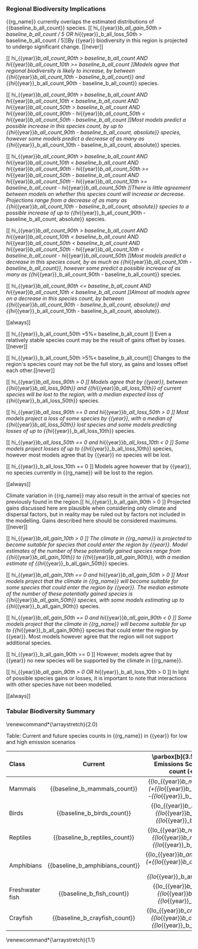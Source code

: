 
### Regional Biodiversity Implications

{{rg_name}} currently overlaps the estimated distributions of {{baseline_b_all_count}} species.  [[ hi_{{year}}_b_all_gain_50th > baseline_b_all_count / 5 OR hi_{{year}}_b_all_loss_50th > baseline_b_all_count / 5]]By {{year}} biodiversity in this region is projected to undergo significant change. [[never]]

[[  hi_{{year}}_b_all_count_90th > baseline_b_all_count
AND hi_{{year}}_b_all_count_10th >= baseline_b_all_count ]]Models agree that regional biodiversity is likely to increase, by between {{hi_{{year}}_b_all_count_10th - baseline_b_all_count}} and {{hi_{{year}}_b_all_count_90th - baseline_b_all_count}} species.

[[  hi_{{year}}_b_all_count_90th > baseline_b_all_count
AND hi_{{year}}_b_all_count_10th < baseline_b_all_count
AND hi_{{year}}_b_all_count_50th > baseline_b_all_count
AND hi_{{year}}_b_all_count_90th - hi_{{year}}_b_all_count_50th < hi_{{year}}_b_all_count_50th - baseline_b_all_count
]]Most models predict a possible increase in this species count, by up to {{hi_{{year}}_b_all_count_90th - baseline_b_all_count, absolute}} species, however some models predict a decrease of as many as {{hi_{{year}}_b_all_count_10th - baseline_b_all_count, absolute}} species.

[[  hi_{{year}}_b_all_count_90th > baseline_b_all_count
AND hi_{{year}}_b_all_count_10th < baseline_b_all_count
AND hi_{{year}}_b_all_count_90th - hi_{{year}}_b_all_count_50th >= hi_{{year}}_b_all_count_50th - baseline_b_all_count
AND hi_{{year}}_b_all_count_50th - hi_{{year}}_b_all_count_10th >= baseline_b_all_count - hi_{{year}}_b_all_count_50th
]]There is little agreement between models on whether this species count will increase or decrease. Projections range from a decrease of as many as {{hi_{{year}}_b_all_count_10th - baseline_b_all_count, absolute}} species to a possible increase of up to {{hi_{{year}}_b_all_count_90th - baseline_b_all_count, absolute}} species.

[[  hi_{{year}}_b_all_count_90th > baseline_b_all_count
AND hi_{{year}}_b_all_count_10th < baseline_b_all_count
AND hi_{{year}}_b_all_count_50th < baseline_b_all_count
AND hi_{{year}}_b_all_count_50th - hi_{{year}}_b_all_count_10th < baseline_b_all_count - hi_{{year}}_b_all_count_50th
]]Most models predict a decrease in this species count, by as much as {{hi_{{year}}_b_all_count_10th - baseline_b_all_count}}, however some predict a possible increase of as many as {{hi_{{year}}_b_all_count_90th - baseline_b_all_count}} species.

[[  hi_{{year}}_b_all_count_90th <= baseline_b_all_count
AND hi_{{year}}_b_all_count_10th < baseline_b_all_count
]]Almost all models agree on a decrease in this species count, by between {{hi_{{year}}_b_all_count_90th - baseline_b_all_count, absolute}} and {{hi_{{year}}_b_all_count_10th - baseline_b_all_count, absolute}}.

[[always]]

[[ hi_{{year}}_b_all_count_50th =5%= baseline_b_all_count ]]
Even a relatively stable species count may be the result of gains offset by losses.[[never]]

[[ hi_{{year}}_b_all_count_50th >5%< baseline_b_all_count]]
Changes to the region's species count may not be the full story, as gains and losses offset each other.[[never]]

[[ hi_{{year}}_b_all_loss_90th > 0 ]]
Models agree that by {{year}}, between {{hi_{{year}}_b_all_loss_90th}} and {{hi_{{year}}_b_all_loss_10th}} of current species will be lost to the region, with a median expected loss of {{hi_{{year}}_b_all_loss_50th}} species.

[[  hi_{{year}}_b_all_loss_90th == 0
and hi_{{year}}_b_all_loss_50th > 0 ]]
Most models project a loss of some species by {{year}}, with a median of {{hi_{{year}}_b_all_loss_50th}} lost species and some models predicting losses of up to {{hi_{{year}}_b_all_loss_10th}} species.

[[ hi_{{year}}_b_all_loss_50th == 0 and hi_{{year}}_b_all_loss_10th < 0 ]]
Some models project losses of up to {{hi_{{year}}_b_all_loss_10th}} species, however most models agree that by {{year}} no species will be lost.

[[ hi_{{year}}_b_all_loss_10th == 0 ]]
Models agree however that by {{year}}, no species currently in {{rg_name}} will be lost to the region.

[[always]]

Climate variation in {{rg_name}} may also result in the arrival of species not previously found in the region.[[ hi_{{year}}_b_all_gain_90th > 0 ]]  Projected gains discussed here are plausible when considering only climate and dispersal factors, but in reality may be ruled out by factors not included in the modelling.  Gains described here should be considered maximums.[[never]]

[[ hi_{{year}}_b_all_gain_10th > 0 ]]
The climate in {{rg_name}} is projected to become suitable for species that could enter the region by {{year}}.  Model estimates of the number of these potentially gained species range from {{hi_{{year}}_b_all_gain_10th}} to {{hi_{{year}}_b_all_gain_90th}}, with a median estimate of {{hi_{{year}}_b_all_gain_50th}} species.

[[  hi_{{year}}_b_all_gain_10th == 0
and hi_{{year}}_b_all_gain_50th > 0 ]]
Most models project that the climate in {{rg_name}} will become suitable for some species that could enter the region by {{year}}.  The median estimate of the number of these potentially gained species is {{hi_{{year}}_b_all_gain_50th}} species, with some models estimating up to {{hi_{{year}}_b_all_gain_90th}} species.

[[ hi_{{year}}_b_all_gain_50th == 0 and hi_{{year}}_b_all_gain_90th < 0 ]]
Some models project that the climate in {{rg_name}} will become suitable for up to {{hi_{{year}}_b_all_gain_90th}} species that could enter the region by {{year}}.  Most models however agree that the region will not support additional species.

[[ hi_{{year}}_b_all_gain_90th == 0 ]]
However, models agree that by {{year}} no new species will be supported by the climate in {{rg_name}}.

[[ hi_{{year}}_b_all_gain_90th > 0 OR hi_{{year}}_b_all_loss_10th > 0 ]]
In light of possible species gains or losses, it is important to note that interactions with other species have not been modelled.

[[always]]

### Tabular Biodiversity Summary

\renewcommand*{\arraystretch}{2.0}

Table: Current and future species counts in {{rg_name}} in {{year}} for low and high emission scenarios

| Class | Current | \parbox[b]{3.5cm}{\centering Low Emissions Scenario \\ in {{year}} \\ count (+gained -lost)} | \parbox[b]{3.5cm}{\centering High Emissions Scenario \\ in {{year}} \\ count (+gained -lost)} |
|:----- |:-------:|:-------------------------:|:--------------------------:|
| Mammals | {{baseline_b_mammals_count}} | {{lo_{{year}}_b_mammals_count_50th}} (+{{lo_{{year}}_b_mammals_gain_50th}} -{{lo_{{year}}_b_mammals_loss_50th}}) | {{hi_{{year}}_b_mammals_count_50th}} (+{{hi_{{year}}_b_mammals_gain_50th}} -{{hi_{{year}}_b_mammals_loss_50th}}) |
| Birds | {{baseline_b_birds_count}} | {{lo_{{year}}_b_birds_count_50th}} (+{{lo_{{year}}_b_birds_gain_50th}} -{{lo_{{year}}_b_birds_loss_50th}}) | {{hi_{{year}}_b_birds_count_50th}} (+{{hi_{{year}}_b_birds_gain_50th}} -{{hi_{{year}}_b_birds_loss_50th}}) |
| Reptiles | {{baseline_b_reptiles_count}} | {{lo_{{year}}_b_reptiles_count_50th}} (+{{lo_{{year}}_b_reptiles_gain_50th}} -{{lo_{{year}}_b_reptiles_loss_50th}}) | {{hi_{{year}}_b_reptiles_count_50th}} (+{{hi_{{year}}_b_reptiles_gain_50th}} -{{hi_{{year}}_b_reptiles_loss_50th}}) |
| Amphibians | {{baseline_b_amphibians_count}} | {{lo_{{year}}_b_amphibians_count_50th}} (+{{lo_{{year}}_b_amphibians_gain_50th}} -{{lo_{{year}}_b_amphibians_loss_50th}}) | {{hi_{{year}}_b_amphibians_count_50th}} (+{{hi_{{year}}_b_amphibians_gain_50th}} -{{hi_{{year}}_b_amphibians_loss_50th}}) |
| Freshwater fish | {{baseline_b_fish_count}} | {{lo_{{year}}_b_fish_count_50th}} (+{{lo_{{year}}_b_fish_gain_50th}} -{{lo_{{year}}_b_fish_loss_50th}}) | {{hi_{{year}}_b_fish_count_50th}} (+{{hi_{{year}}_b_fish_gain_50th}} -{{hi_{{year}}_b_fish_loss_50th}}) |
| Crayfish | {{baseline_b_crayfish_count}} | {{lo_{{year}}_b_crayfish_count_50th}} (+{{lo_{{year}}_b_crayfish_gain_50th}} -{{lo_{{year}}_b_crayfish_loss_50th}}) | {{hi_{{year}}_b_crayfish_count_50th}} (+{{hi_{{year}}_b_crayfish_gain_50th}} -{{hi_{{year}}_b_crayfish_loss_50th}}) |

\renewcommand*{\arraystretch}{1.1}


